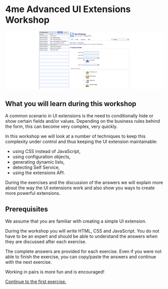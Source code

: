 # 4me Advanced UI Extensions Workshop

![UI extensions](images/ui-extensions.png)

## What you will learn during this workshop

A common scenario in UI extensions is the need to conditionally hide or show
certain fields and/or values. Depending on the business rules behind the form,
this can become very complex, very quickly.

In this workshop we will look at a number of techniques to keep this complexity
under control and thus keeping the UI extension maintainable:

* using CSS instead of JavaScript,
* using configuration objects,
* generating dynamic lists,
* detecting Self Service,
* using the extensions API.

During the exercises and the discussion of the answers we will explain more
about the way the UI extensions work and also show you ways to create more
powerful extensions.

## Prerequisites

We assume that you are familiar with creating a simple UI extension.

During the workshop you will write HTML, CSS and JavaScript. You do not have to
be an expert and should be able to understand the answers when they are
discussed after each exercise.

The complete answers are provided for each exercise. Even if you were not able
to finish the exercise, you can copy/paste the answers and continue with the
next exercise.

Working in pairs is more fun and is encouraged!

[Continue to the first exercise.](exercises/01-initial-ui-extension.md)
